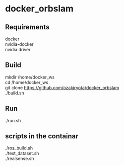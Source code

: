 # docker_orbslam

## Requirements
docker  
nvidia-docker  
nvidia driver
## Build
mkdir /home/docker_ws  
cd /home/docker_ws  
git clone https://github.com/ozakiryota/docker_orbslam  
./build.sh
## Run
./run.sh
## scripts in the containar
./ros_build.sh  
./test_dataset.sh  
./realsense.sh

